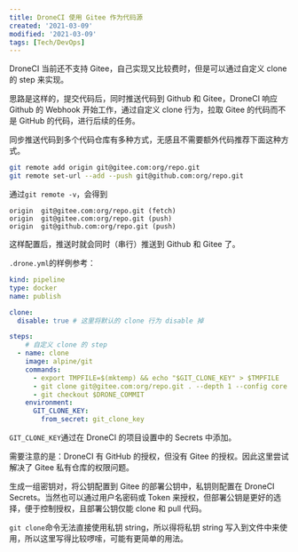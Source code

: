 ```yaml
---
title: DroneCI 使用 Gitee 作为代码源
created: '2021-03-09'
modified: '2021-03-09'
tags: [Tech/DevOps]
---
```


DroneCI 当前还不支持 Gitee，自己实现又比较费时，但是可以通过自定义 clone 的 step 来实现。

思路是这样的，提交代码后，同时推送代码到 Github 和 Gitee，DroneCI 响应 Github 的 Webhook 开始工作，通过自定义 clone 行为，拉取 Gitee 的代码而不是 GitHub 的代码，进行后续的任务。

同步推送代码到多个代码仓库有多种方式，无感且不需要额外代码推荐下面这种方式。

```bash
git remote add origin git@gitee.com:org/repo.git
git remote set-url --add --push git@github.com:org/repo.git
```

通过`git remote -v`，会得到

```
origin	git@gitee.com:org/repo.git (fetch)
origin	git@gitee.com:org/repo.git (push)
origin	git@github.com:org/repo.git (push)
```

这样配置后，推送时就会同时（串行）推送到 Github 和 Gitee 了。

`.drone.yml`的样例参考：

```yaml
kind: pipeline
type: docker
name: publish

clone:
  disable: true # 这里将默认的 clone 行为 disable 掉

steps:
	# 自定义 clone 的 step
  - name: clone
    image: alpine/git
    commands:
      - export TMPFILE=$(mktemp) && echo "$GIT_CLONE_KEY" > $TMPFILE
      - git clone git@gitee.com:org/repo.git . --depth 1 --config core.sshCommand="ssh -i $TMPFILE -o StrictHostKeyChecking=no"
      - git checkout $DRONE_COMMIT
    environment:
      GIT_CLONE_KEY:
        from_secret: git_clone_key
```

`GIT_CLONE_KEY`通过在 DroneCI 的项目设置中的 Secrets 中添加。

需要注意的是：DroneCI 有 GitHub 的授权，但没有 Gitee 的授权。因此这里尝试解决了 Gitee 私有仓库的权限问题。

生成一组密钥对，将公钥配置到 Gitee 的部署公钥中，私钥则配置在 DroneCI Secrets。当然也可以通过用户名密码或 Token 来授权，但部署公钥是更好的选择，便于控制授权，且部署公钥仅能 clone 和 pull 代码。

`git clone`命令无法直接使用私钥 string，所以得将私钥 string 写入到文件中来使用，所以这里写得比较啰嗦，可能有更简单的用法。
